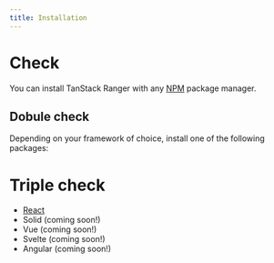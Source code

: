 ```yaml
---
title: Installation
---
```

# Check
You can install TanStack Ranger with any [NPM](https://npmjs.com) package manager.

## Dobule check
Depending on your framework of choice, install one of the following packages:

# Triple check

- [React](./adapters/react-ranger)
- Solid (coming soon!)
- Vue (coming soon!)
- Svelte (coming soon!)
- Angular (coming soon!)
